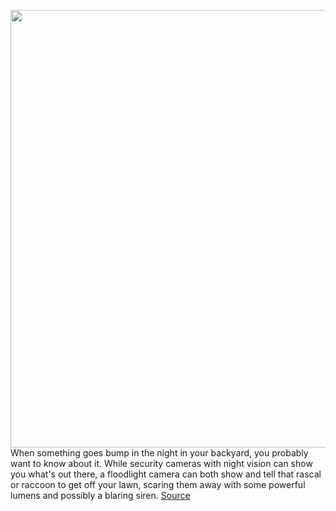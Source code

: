 <img src='https://cdn.vox-cdn.com/thumbor/96D8kw3ypzKTFvJvdsj_3RROsy4=/0x0:2040x1360/1200x675/filters:focal(866x907:1192x1233)/cdn.vox-cdn.com/uploads/chorus_image/image/70239339/jtuohy_211011_4898_0003_resize.0.jpg' width='700px' /><br/>
When something goes bump in the night in your backyard, you probably want to know about it. While security cameras with night vision can show you what's out there, a floodlight camera can both show and tell that rascal or raccoon to get off your lawn, scaring them away with some powerful lumens and possibly a blaring siren.
<a href='https://www.theverge.com/22811985/best-smart-floodlight-security-camera'> Source <a/>